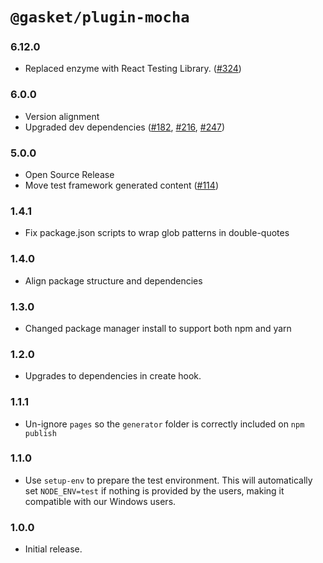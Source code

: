 # `@gasket/plugin-mocha`

### 6.12.0

- Replaced enzyme with React Testing Library. ([#324])

### 6.0.0

- Version alignment
- Upgraded dev dependencies ([#182], [#216], [#247])

### 5.0.0

- Open Source Release
- Move test framework generated content ([#114])

### 1.4.1

- Fix package.json scripts to wrap glob patterns in double-quotes

### 1.4.0

- Align package structure and dependencies

### 1.3.0

- Changed package manager install to support both npm and yarn

### 1.2.0

- Upgrades to dependencies in create hook.

### 1.1.1

- Un-ignore `pages` so the `generator` folder is correctly included on `npm publish`

### 1.1.0

- Use `setup-env` to prepare the test environment. This will automatically set
  `NODE_ENV=test` if nothing is provided by the users, making it compatible
  with our Windows users.

### 1.0.0

- Initial release.


[#114]: https://github.com/godaddy/gasket/pull/114
[#182]: https://github.com/godaddy/gasket/pull/182
[#216]: https://github.com/godaddy/gasket/pull/216
[#247]: https://github.com/godaddy/gasket/pull/247
[#324]: https://github.com/godaddy/gasket/pull/324
